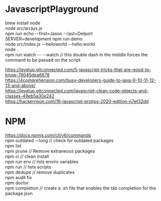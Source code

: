 # JavascriptPlayground

 
brew install node      
node src/arrays.js       
npm run echo --first=Jason --last=Delport      
SERVER=development npm run demo      
node src/index.js --helloworld --hello:world     
node .     
npm run watch -- --watch // this double dash in the middle forces the command to be passed on the script

https://levelup.gitconnected.com/5-javascript-tricks-that-are-good-to-know-78045dea6678       
https://4comprehension.com/busy-developers-guide-to-java-9-10-11-12-13-and-above/      
https://levelup.gitconnected.com/javascript-clean-code-objects-and-classes-49eb5a30e242      
https://hackernoon.com/16-javascript-protips-2020-edition-n7et32dd    

# NPM      


https://docs.npmjs.com/cli/v6/commands      
npm outdated --long // check for outdated packages      
npm list         
npm prune // Remove extraneous packages         
npm ci // clean install      
npm run env // lists enviro variables      
npm run // lists scripts      
npm dedupe // remove duplicates      
npm audit fix      
npm doctor      
npm completion // create a .sh file that enables the tab completion for the package.json     
